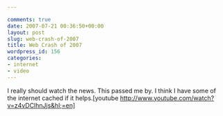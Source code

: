```yaml
---

comments: true
date: 2007-07-21 00:36:50+00:00
layout: post
slug: web-crash-of-2007
title: Web Crash of 2007
wordpress_id: 156
categories:
- internet
- video
---
```


I really should watch the news. This passed me by. I think I have some of the internet cached if it helps.[youtube http://www.youtube.com/watch?v=z4vDClhnJjs&hl;=en]
